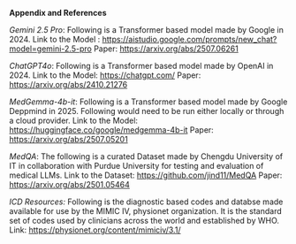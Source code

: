 **Appendix and References**

*Gemini 2.5 Pro*: Following is a Transformer based model made by Google in 2024.
Link to the Model : https://aistudio.google.com/prompts/new_chat?model=gemini-2.5-pro
Paper: https://arxiv.org/abs/2507.06261

*ChatGPT4o*: Following is a Transformer based model made by OpenAI in 2024.
Link to the Model: https://chatgpt.com/
Paper: https://arxiv.org/abs/2410.21276

*MedGemma-4b-it*: Following is a Transformer based model made by Google Deppmind in 2025. Following would need to be run either locally or through a cloud provider.
Link to the Model: https://huggingface.co/google/medgemma-4b-it
Paper: https://arxiv.org/abs/2507.05201

*MedQA*: The following is a curated Dataset made by Chengdu University of IT in collaboration with Purdue University for testing and evaluation of medical LLMs.
Link to the Dataset: https://github.com/jind11/MedQA
Paper: https://arxiv.org/abs/2501.05464

*ICD Resources:* Following is the diagnostic based codes and databse made available for use by the MIMIC IV, physionet organization. It is the standard set of codes used by clinicians across the world and established by WHO.
Link: https://physionet.org/content/mimiciv/3.1/
